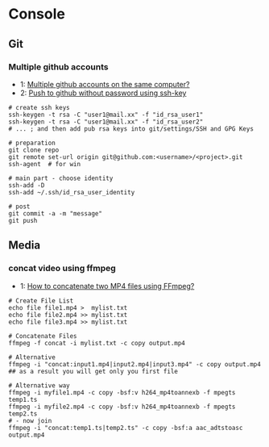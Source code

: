 # Console

## Git

### Multiple github accounts

- 1: [Multiple github accounts on the same computer?](https://stackoverflow.com/questions/3860112/multiple-github-accounts-on-the-same-computer)
- 2: [Push to github without password using ssh-key](https://stackoverflow.com/questions/14762034/push-to-github-without-password-using-ssh-key)

```
# create ssh keys
ssh-keygen -t rsa -C "user1@mail.xx" -f "id_rsa_user1"
ssh-keygen -t rsa -C "user1@mail.xx" -f "id_rsa_user2"
# ... ; and then add pub rsa keys into git/settings/SSH and GPG Keys

# preparation
git clone repo
git remote set-url origin git@github.com:<username>/<project>.git
ssh-agent  # for win

# main part - choose identity
ssh-add -D
ssh-add ~/.ssh/id_rsa_user_identity

# post
git commit -a -m "message"
git push
```

## Media

### concat video using ffmpeg

- 1: [How to concatenate two MP4 files using FFmpeg?](https://stackoverflow.com/questions/7333232/how-to-concatenate-two-mp4-files-using-ffmpeg)

```
# Create File List
echo file file1.mp4 >  mylist.txt
echo file file2.mp4 >> mylist.txt
echo file file3.mp4 >> mylist.txt

# Concatenate Files
ffmpeg -f concat -i mylist.txt -c copy output.mp4

# Alternative
ffmpeg -i "concat:input1.mp4|input2.mp4|input3.mp4" -c copy output.mp4  ## as a result you will get only you first file

# Alternative way
ffmpeg -i myfile1.mp4 -c copy -bsf:v h264_mp4toannexb -f mpegts temp1.ts
ffmpeg -i myfile2.mp4 -c copy -bsf:v h264_mp4toannexb -f mpegts temp2.ts
# - now join
ffmpeg -i "concat:temp1.ts|temp2.ts" -c copy -bsf:a aac_adtstoasc output.mp4
```
